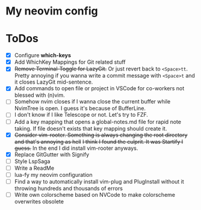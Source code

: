 # My neovim config

# ToDos
* [x] Configure __which-keys__
* [x] Add WhichKey Mappings for Git related stuff
* [x] ~~Remove Terminal-Toggle for LazyGit.~~ Or just revert back to `<Space>tt`. Pretty annoying if you wanna write a commit message with `<Space>t` and it closes LazyGit mid-sentence.
* [x] Add commands to open file or project in VSCode for co-workers not blessed with (n)vim.
* [ ] Somehow nvim closes if I wanna close the current buffer while NvimTree is open. I guess it's because of BufferLine.
* [ ] I don't know if I like Telescope or not. Let's try to FZF.
* [ ] Add a key mapping that opens a global-notes.md file for rapid note taking. If file doesn't exists that key mapping should create it.
* [x] ~~Consider vim-rooter. Something is always changing the root directory and that's annoying as hell~~  ~~I think I found the culprit. It was Startify I guess.~~  In the end I did install vim-rooter anyways.
* [x] Replace GitGutter with Signify
* [ ] Style LspSaga
* [ ] Write a ReadMe
* [ ] lua-fy my neovim configuration
* [ ] Find a way to automatically install vim-plug and PlugInstall without it throwing hundreds and thousands of errors
* [ ] Write own colorscheme based on NVCode to make colorscheme overwrites obsolete
